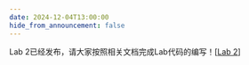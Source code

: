```yaml
---
date: 2024-12-04T13:00:00
hide_from_announcement: false
---
```

Lab 2已经发布，请大家按照相关文档完成Lab代码的编写！[[Lab 2](project/)]